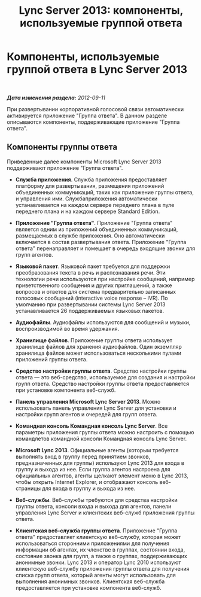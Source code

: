 ﻿---
title: 'Lync Server 2013: компоненты, используемые группой ответа'
TOCTitle: Компоненты, используемые группой ответа
ms:assetid: 2b058785-47ca-43b7-b3de-6928a60dc685
ms:mtpsurl: https://technet.microsoft.com/ru-ru/library/Gg425768(v=OCS.15)
ms:contentKeyID: 49309278
ms.date: 05/19/2016
mtps_version: v=OCS.15
ms.translationtype: HT
---

# Компоненты, используемые группой ответа в Lync Server 2013

 

_**Дата изменения раздела:** 2012-09-11_

При развертывании корпоративной голосовой связи автоматически активируется приложение "Группа ответа". В данном разделе описываются компоненты, поддерживающие приложение "Группа ответа".

## Компоненты группы ответа

Приведенные далее компоненты Microsoft Lync Server 2013 поддерживают приложение "Группа ответа".

  - **Служба приложения**. Служба приложения предоставляет платформу для развертывания, размещения приложений объединенных коммуникаций, таких как приложение группы ответа, и управления ими. Службаприложения автоматически устанавливается на каждом сервере переднего плана в пуле переднего плана и на каждом сервере Standard Edition.

  - **Приложение "Группа ответа"**. Приложение "Группа ответа" является одним из приложений объединенных коммуникаций, размещаемых в службе приложения. Оно автоматически включается в состав развертывания ответа. Приложение "Группа ответа" перенаправляет и помещает в очередь входящие звонки для групп агентов.

  - **Языковой пакет**. Языковой пакет требуется для поддержки преобразования текста в речь и распознавания речи. Эти технологии речи используются при настройке сообщений, например приветственного сообщения и других приглашений, а также вопросов и ответов для система предварительно записанных голосовых сообщений (interactive voice response – IVR). По умолчанию при развертывании системы Lync Server 2013 устанавливается 26 поддерживаемых языковых пакетов.

  - **Аудиофайлы**. Аудиофайлы используются для сообщений и музыки, воспроизводимой во время удержания.

  - **Хранилище файлов**. Приложение группы ответа использует хранилище файлов для хранения аудиофайлов. Один экземпляр хранилища файлов может использоваться несколькими пулами приложений группы ответа.

  - **Средство настройки группы ответа**. Средство настройки группы ответа — это веб-средство, используемое для создания и настройки групп ответа. Средство настройки группы ответа предоставляется при установке компонента веб-служб.

  - **Панель управления Microsoft Lync Server 2013**. Можно использовать панель управления Lync Server для установки и настройки групп агентов и очередей для групп ответа.

  - **Командная консоль Командная консоль Lync Server**. Все параметры приложения группы ответа можно настроить с помощью командлетов командной консоли Командная консоль Lync Server.

  - **Microsoft Lync 2013**. Официальные агенты (которым требуется выполнять вход в группу перед принятием звонков, предназначенных для группы) используют Lync 2013 для входа в группу и выхода из нее. Если группа агентов настроена для официальных агентов, агенты щелкают элемент меню в Lync 2013, чтобы открыть Internet Explorer, и отображают консоль веб-страницы для входа в группу и выхода из нее.

  - **Веб-службы**. Веб-службы требуются для средства настройки группы ответа, консоли входа и выхода для агентов, панели управления Lync Server и клиентских веб-служб приложения группы ответа.

  - **Клиентская веб-служба группы ответа**. Приложение "Группа ответа" предоставляет клиентскую веб-службу, которая может использоваться сторонними приложениями для получения информации об агентах, их членстве в группах, состоянии входа, состояние звонка для групп, а также о группах, поддерживающих анонимные звонки. Lync 2013 и оператор Lync 2010 используют клиентскую веб-службу приложения группы ответа для получения списка групп ответа, который агенты могут использовать для выполнения анонимных звонков. Клиентская веб-служба предоставляется при установке компонента веб-служб.

